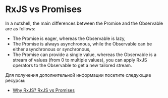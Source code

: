 # RxJS vs Promises

In a nutshell, the main differences between the Promise and the Observable are as follows:

- The Promise is eager, whereas the Observable is lazy,
- The Promise is always asynchronous, while the Observable can be either asynchronous or synchronous,
- The Promise can provide a single value, whereas the Observable is a stream of values (from 0 to multiple values),
  you can apply RxJS operators to the Observable to get a new tailored stream.

Для получения дополнительной информации посетите следующие ресурсы:

- [Why RxJS? RxJS vs Promises](https://javascript.plainenglish.io/why-rxjs-rxjs-vs-promises-b28962771d68)

